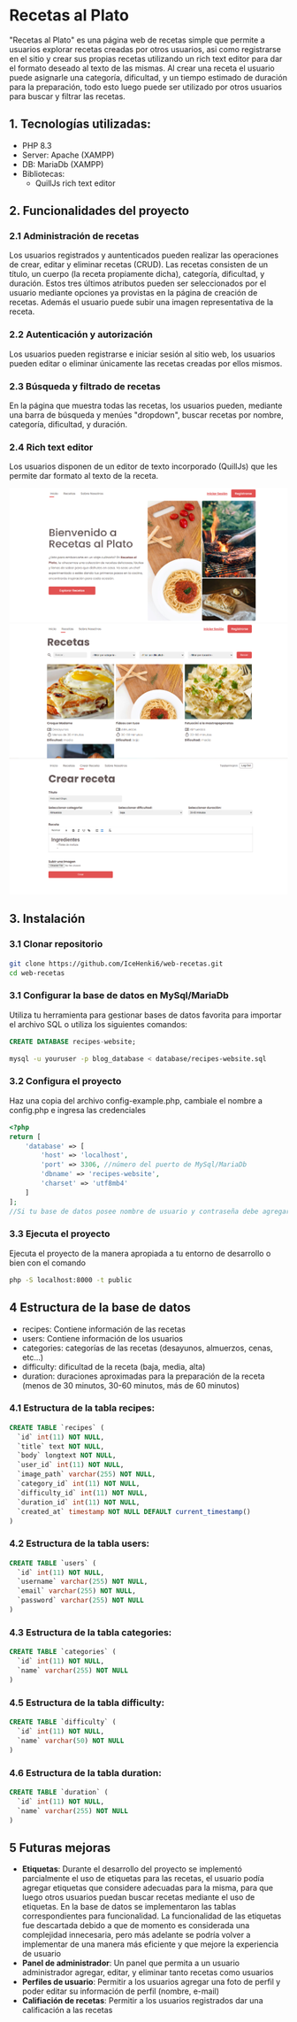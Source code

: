 # Recetas al Plato

"Recetas al Plato" es una página web de recetas simple que permite a usuarios explorar recetas creadas por otros usuarios, asi como registrarse en el sitio y crear sus propias recetas utilizando un rich text editor para dar el formato deseado al texto de las mismas. Al crear una receta el usuario puede asignarle una categoría, dificultad, y un tiempo estimado de duración para la preparación, todo esto luego puede ser utilizado por otros usuarios para buscar y filtrar las recetas.

## 1. Tecnologías utilizadas:
- PHP 8.3
- Server: Apache (XAMPP)
- DB: MariaDb (XAMPP)
- Bibliotecas:
    - QuillJs rich text editor

## 2. Funcionalidades del proyecto
### 2.1 Administración de recetas
Los usuarios registrados y auntenticados pueden realizar las operaciones de crear, editar y eliminar recetas (CRUD). Las recetas consisten de un título, un cuerpo (la receta propiamente dicha), categoría, dificultad, y duración. Estos tres últimos atributos pueden ser seleccionados por el usuario mediante opciones ya provistas en la página de creación de recetas. Además el usuario puede subir una imagen representativa de la receta.
### 2.2 Autenticación y autorización
Los usuarios pueden registrarse e iniciar sesión al sitio web, los usuarios pueden editar o eliminar únicamente las recetas creadas por ellos mismos.
### 2.3 Búsqueda y filtrado de recetas
En la página que muestra todas las recetas, los usuarios pueden, mediante una barra de búsqueda y menúes "dropdown", buscar recetas por nombre, categoría, dificultad, y duración.
### 2.4 Rich text editor
Los usuarios disponen de un editor de texto incorporado (QuillJs) que les permite dar formato al texto de la receta.

![](/public/images/homepage.png)
![](/public/images/recipes.png)
![](/public/images/create-recipe.png)

## 3. Instalación
### 3.1 Clonar repositorio
```bash
git clone https://github.com/IceHenki6/web-recetas.git
cd web-recetas
```
### 3.1 Configurar la base de datos en MySql/MariaDb
Utiliza tu herramienta para gestionar bases de datos favorita para importar el archivo SQL o utiliza los siguientes comandos:
```SQL
CREATE DATABASE recipes-website;
```
```bash
mysql -u youruser -p blog_database < database/recipes-website.sql
```
### 3.2 Configura el proyecto
Haz una copia del archivo config-example.php, cambiale el nombre a config.php e ingresa las credenciales
```php
<?php
return [
    'database' => [
        'host' => 'localhost',
        'port' => 3306, //número del puerto de MySql/MariaDb
        'dbname' => 'recipes-website',
        'charset' => 'utf8mb4'
    ]
];
//Si tu base de datos posee nombre de usuario y contraseña debe agregarse en el archivo config.php
```

### 3.3 Ejecuta el proyecto
Ejecuta el proyecto de la manera apropiada a tu entorno de desarrollo o bien con el comando
```bash
php -S localhost:8000 -t public 
```

## 4 Estructura de la base de datos
- recipes: Contiene información de las recetas
- users: Contiene información de los usuarios
- categories: categorías de las recetas (desayunos, almuerzos, cenas, etc...)
- difficulty: dificultad de la receta (baja, media, alta)
- duration: duraciones aproximadas para la preparación de la receta (menos de 30 minutos, 30-60 minutos, más de 60 minutos)

### 4.1 Estructura de la tabla recipes:
```SQL
CREATE TABLE `recipes` (
  `id` int(11) NOT NULL,
  `title` text NOT NULL,
  `body` longtext NOT NULL,
  `user_id` int(11) NOT NULL,
  `image_path` varchar(255) NOT NULL,
  `category_id` int(11) NOT NULL,
  `difficulty_id` int(11) NOT NULL,
  `duration_id` int(11) NOT NULL,
  `created_at` timestamp NOT NULL DEFAULT current_timestamp()
)
```
### 4.2 Estructura de la tabla users:
```SQL
CREATE TABLE `users` (
  `id` int(11) NOT NULL,
  `username` varchar(255) NOT NULL,
  `email` varchar(255) NOT NULL,
  `password` varchar(255) NOT NULL
)
```
### 4.3 Estructura de la tabla categories:
```SQL
CREATE TABLE `categories` (
  `id` int(11) NOT NULL,
  `name` varchar(255) NOT NULL
) 
```
### 4.5 Estructura de la tabla difficulty:
```SQL
CREATE TABLE `difficulty` (
  `id` int(11) NOT NULL,
  `name` varchar(50) NOT NULL
)
```
### 4.6 Estructura de la tabla duration:
```SQL
CREATE TABLE `duration` (
  `id` int(11) NOT NULL,
  `name` varchar(255) NOT NULL
)
```

## 5 Futuras mejoras
- **Etiquetas**: Durante el desarrollo del proyecto se implementó parcialmente el uso de etiquetas para las recetas, el usuario podía agregar etiquetas que considere adecuadas para la misma, para que luego otros usuarios puedan buscar recetas mediante el uso de etiquetas. En la base de datos se implementaron las tablas correspondientes para funcionalidad. La funcionalidad de las etiquetas fue descartada debido a que de momento es considerada una complejidad innecesaria, pero más adelante se podría volver a implementar de una manera más eficiente y que mejore la experiencia de usuario
- **Panel de administrador**: Un panel que permita a un usuario administrador agregar, editar, y eliminar tanto recetas como usuarios
- **Perfiles de usuario**: Permitir a los usuarios agregar una foto de perfil y poder editar su información de perfil (nombre, e-mail)
- **Califiación de recetas**: Permitir a los usuarios registrados dar una calificación a las recetas




